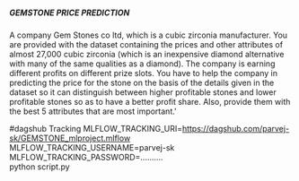 ##### GEMSTONE PRICE PREDICTION ##############

A company Gem Stones co ltd, which is a cubic zirconia manufacturer. You are provided with the dataset containing the prices and other attributes of almost 27,000 cubic zirconia (which is an inexpensive diamond alternative with many of the same qualities as a diamond). The company is earning different profits on different prize slots. You have to help the company in predicting the price for the stone on the basis of the details given in the dataset so it can distinguish between higher profitable stones and lower profitable stones so as to have a better profit share. Also, provide them with the best 5 attributes that are most important.'


#dagshub Tracking
MLFLOW_TRACKING_URI=https://dagshub.com/parvej-sk/GEMSTONE_mlproject.mlflow \
MLFLOW_TRACKING_USERNAME=parvej-sk \
MLFLOW_TRACKING_PASSWORD=.......... \
python script.py
